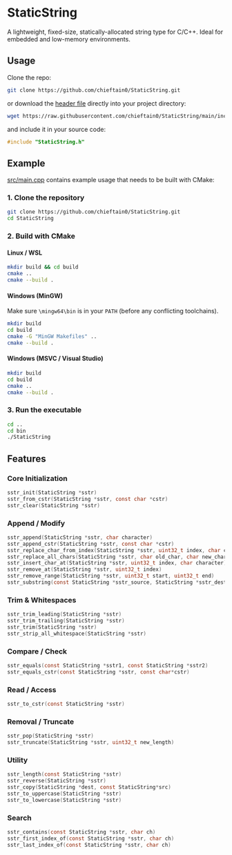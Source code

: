 # StaticString

A lightweight, fixed-size, statically-allocated string type for C/C++. Ideal for embedded and low-memory environments.

## Usage

Clone the repo:

```bash
git clone https://github.com/chieftain0/StaticString.git
```

or download the [header file](include/StaticString.h) directly into your project directory:

```bash
wget https://raw.githubusercontent.com/chieftain0/StaticString/main/include/StaticString.h -O StaticString.h
```

and include it in your source code:

```c
#include "StaticString.h"
```

## Example

[src/main.cpp](src/main.cpp) contains example usage that needs to be built with CMake:

### 1. Clone the repository

```bash
git clone https://github.com/chieftain0/StaticString.git
cd StaticString
```

### 2. Build with CMake

#### Linux / WSL

```bash
mkdir build && cd build
cmake ..
cmake --build .
```

#### Windows (MinGW)

Make sure `\mingw64\bin` is in your `PATH` (before any conflicting toolchains).

```bash
mkdir build
cd build
cmake -G "MinGW Makefiles" ..
cmake --build .
```

#### Windows (MSVC / Visual Studio)

```bash
mkdir build
cd build
cmake ..
cmake --build .
```

### 3. Run the executable

```bash
cd ..
cd bin
./StaticString
```

## Features

### Core Initialization

```c
sstr_init(StaticString *sstr) 
sstr_from_cstr(StaticString *sstr, const char *cstr) 
sstr_clear(StaticString *sstr) 
```

### Append / Modify

```c
sstr_append(StaticString *sstr, char character)
sstr_append_cstr(StaticString *sstr, const char *cstr) 
sstr_replace_char_from_index(StaticString *sstr, uint32_t index, char character) 
sstr_replace_all_chars(StaticString *sstr, char old_char, char new_char) 
sstr_insert_char_at(StaticString *sstr, uint32_t index, char character) 
sstr_remove_at(StaticString *sstr, uint32_t index) 
sstr_remove_range(StaticString *sstr, uint32_t start, uint32_t end) 
sstr_substring(const StaticString *sstr_source, StaticString *sstr_dest, uint32_t start, uint32_t end) 
```

### Trim & Whitespaces

```c
sstr_trim_leading(StaticString *sstr)
sstr_trim_trailing(StaticString *sstr)
sstr_trim(StaticString *sstr)
sstr_strip_all_whitespace(StaticString *sstr)
```

### Compare / Check

```c
sstr_equals(const StaticString *sstr1, const StaticString *sstr2)
sstr_equals_cstr(const StaticString *sstr, const char*cstr)
```

### Read / Access

```c
sstr_to_cstr(const StaticString *sstr)
```

### Removal / Truncate

```c
sstr_pop(StaticString *sstr)
sstr_truncate(StaticString *sstr, uint32_t new_length)
```

### Utility

```c
sstr_length(const StaticString *sstr)
sstr_reverse(StaticString *sstr)
sstr_copy(StaticString *dest, const StaticString*src)
sstr_to_uppercase(StaticString *sstr)
sstr_to_lowercase(StaticString *sstr)
```

### Search

```c
sstr_contains(const StaticString *sstr, char ch)
sstr_first_index_of(const StaticString *sstr, char ch)
sstr_last_index_of(const StaticString *sstr, char ch)

```
